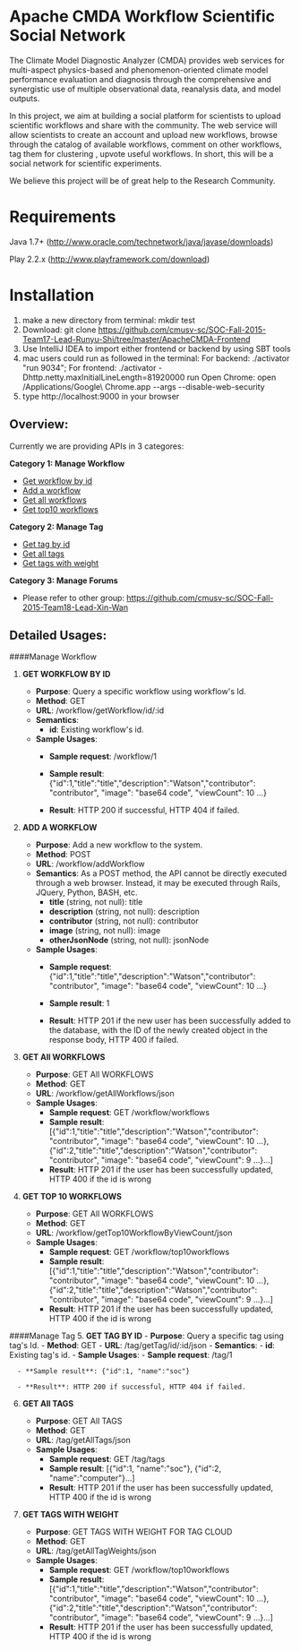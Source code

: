 Apache CMDA Workflow Scientific Social Network
================

The Climate Model Diagnostic Analyzer (CMDA) provides web services for multi-aspect physics-based and phenomenon-oriented climate model performance evaluation and diagnosis through the comprehensive and synergistic use of multiple observational data, reanalysis data, and model outputs.

In this project, we aim at building a social platform for scientists to upload scientific workflows and share with the community. The web service will allow scientists to create an account and upload new workflows, browse through the catalog of available workflows, comment on other workflows, tag them for clustering , upvote useful workflows. In short, this will be a social network for scientific experiments. 

We believe this project will be of great help to the Research Community.

Requirements
============
Java 1.7+ (http://www.oracle.com/technetwork/java/javase/downloads)

Play 2.2.x (http://www.playframework.com/download)


Installation
============
1. make a new directory from terminal: mkdir test
2. Download: git clone https://github.com/cmusv-sc/SOC-Fall-2015-Team17-Lead-Runyu-Shi/tree/master/ApacheCMDA-Frontend 
3. Use IntelliJ IDEA to import either frontend or backend by using SBT tools
4. mac users could run as followed in the terminal:
For backend: ./activator "run 9034";
For frontend: ./activator -Dhttp.netty.maxInitialLineLength=81920000 run
Open Chrome: open /Applications/Google\ Chrome.app --args --disable-web-security
5. type http://localhost:9000 in your browser

Overview:
---------
Currently we are providing APIs in 3 categores:

**Category 1: Manage Workflow**<br/>
   - [Get workflow by id](#1)<br/>
   - [Add a workflow](#2)<br/>
   - [Get all workflows](#3)<br/>
   - [Get top10 workflows](#4)<br/>

**Category 2: Manage Tag**<br/>
   - [Get tag by id](#5)<br/>
   - [Get all tags](#6)<br/>
   - [Get tags with weight](#7)<br/>

**Category 3: Manage Forums**<br/>
   - Please refer to other group: https://github.com/cmusv-sc/SOC-Fall-2015-Team18-Lead-Xin-Wan
   
Detailed Usages:
----------------

####Manage Workflow
1. <a name="1"></a>**GET WORKFLOW BY ID**
    - **Purpose**: Query a specific workflow using workflow's Id.
    - **Method**: GET
    - **URL**: /workflow/getWorkflow/id/:id
    - **Semantics**: 
        - **id**: Existing workflow's id.
    - **Sample Usages**:
      - **Sample request**: /workflow/1
          
      - **Sample result**: {"id":1,"title":"title","description":"Watson","contributor": "contributor", "image": "base64 code", "viewCount": 10 ...}
      
      - **Result**: HTTP 200 if successful, HTTP 404 if failed.
      
2. <a name="2"></a>**ADD A WORKFLOW**
    - **Purpose**: Add a new workflow to the system.
    - **Method**: POST
    - **URL**: /workflow/addWorkflow
    - **Semantics**:  As a POST method, the API cannot be directly executed through a web browser. Instead, it may be executed through Rails, JQuery, Python, BASH, etc.
      - **title** (string, not null): title
      - **description** (string, not null): description
      - **contributor** (string, not null): contributor
      - **image** (string, not null): image
      - **otherJsonNode** (string, not null): jsonNode
    - **Sample Usages**:
      - **Sample request**: {"id":1,"title":"title","description":"Watson","contributor": "contributor", "image": "base64 code", "viewCount": 10 ...}
          
      - **Sample result**: 1
               
      - **Result**: HTTP 201 if the new user has been successfully added to the database, with the ID of the newly created object in the response body, HTTP 400 if failed.
      
3. <a name="3"></a>**GET All WORKFLOWS**
    - **Purpose**: GET All WORKFLOWS
    - **Method**: GET
    - **URL**: /workflow/getAllWorkflows/json
    - **Sample Usages**:
      - **Sample request**: GET /workflow/workflows
      - **Sample result**: [{"id":1,"title":"title","description":"Watson","contributor": "contributor", "image": "base64 code", "viewCount": 10 ...},{"id":2,"title":"title","description":"Watson","contributor": "contributor", "image": "base64 code", "viewCount": 9 ...}...]
      - **Result**: HTTP 201 if the user has been successfully updated, HTTP 400 if the id is wrong
           
4. <a name="4"></a>**GET TOP 10 WORKFLOWS**
    - **Purpose**: GET All WORKFLOWS
    - **Method**: GET
    - **URL**: /workflow/getTop10WorkflowByViewCount/json
    - **Sample Usages**:
      - **Sample request**: GET /workflow/top10workflows
      - **Sample result**: [{"id":1,"title":"title","description":"Watson","contributor": "contributor", "image": "base64 code", "viewCount": 10 ...},{"id":2,"title":"title","description":"Watson","contributor": "contributor", "image": "base64 code", "viewCount": 9 ...}...]
      - **Result**: HTTP 201 if the user has been successfully updated, HTTP 400 if the id is wrong
  
####Manage Tag
5. <a name="5"></a>**GET TAG BY ID**
    - **Purpose**: Query a specific tag using tag's Id.
    - **Method**: GET
    - **URL**: /tag/getTag/id/:id/json
    - **Semantics**: 
        - **id**: Existing tag's id.
    - **Sample Usages**:
      - **Sample request**: /tag/1
          
      - **Sample result**: {"id":1, "name":"soc"}
      
      - **Result**: HTTP 200 if successful, HTTP 404 if failed.
      
6. <a name="6"></a>**GET All TAGS**
    - **Purpose**: GET All TAGS
    - **Method**: GET
    - **URL**: /tag/getAllTags/json
    - **Sample Usages**:
      - **Sample request**: GET /tag/tags
      - **Sample result**: [{"id":1, "name":"soc"}, {"id":2, "name":"computer"}...]
      - **Result**: HTTP 201 if the user has been successfully updated, HTTP 400 if the id is wrong
           
7. <a name="7"></a>**GET TAGS WITH WEIGHT**
    - **Purpose**: GET TAGS WITH WEIGHT FOR TAG CLOUD
    - **Method**: GET
    - **URL**: /tag/getAllTagWeights/json
    - **Sample Usages**:
      - **Sample request**: GET /workflow/top10workflows
      - **Sample result**: [{"id":1,"title":"title","description":"Watson","contributor": "contributor", "image": "base64 code", "viewCount": 10 ...},{"id":2,"title":"title","description":"Watson","contributor": "contributor", "image": "base64 code", "viewCount": 9 ...}...]
      - **Result**: HTTP 201 if the user has been successfully updated, HTTP 400 if the id is wrong